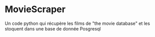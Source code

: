 # MovieScraper
Un code python qui récupère les films de "the movie database" et les stoquent dans une base de donnée Posgresql
